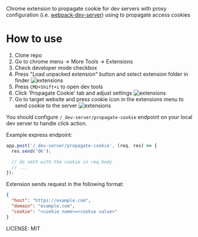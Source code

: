 Chrome extension to propagate cookie for dev servers with proxy configuration
(i.e. [webpack-dev-server](https://webpack.github.io/docs/webpack-dev-server.html))
using to propagate access cookies

# How to use

1. Clone repo
2. Go to chrome menu -> More Tools -> Extensions
3. Check developer mode checkbox
4. Press "Load unpacked extension" button and select extension folder in finder
![extensions](https://cdn.rawgit.com/pavelvlasov/propagate-cookie-chrome-extension/master/assets/1.png)
5. Press `CMD+Shift+i` to open dev tools
6. Click 'Propagate Cookie' tab and adjust settings
![extensions](https://cdn.rawgit.com/pavelvlasov/propagate-cookie-chrome-extension/master/assets/2.png)
7. Go to target website and press cookie icon in the extensions menu to
send cookie to the server
![extensions](https://cdn.rawgit.com/pavelvlasov/propagate-cookie-chrome-extension/master/assets/3.png)

You should configure `/_dev-server/propagate-cookie` endpoint on your local dev server
to handle click action.

Example express endpoint:
```js
app.post('/_dev-server/propagate-cookie', (req, res) => {
  res.send('OK');

  // do smth with the cookie in req.body
  // ...
});
```

Extension sends request in the following format:
```json
{
  "host": "https://example.com",
  "domain": "example.com",
  "cookie": "<cookie name>=<cookie value>"
}
```

LICENSE: MIT
